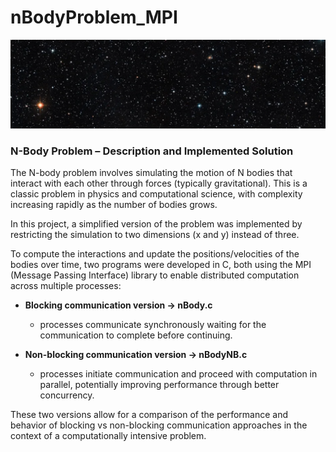 # nBodyProblem_MPI

![img](./copertina.png)

### N-Body Problem – Description and Implemented Solution
The N-body problem involves simulating the motion of N bodies that interact with each other through forces (typically gravitational). This is a classic problem in physics and computational science, with complexity increasing rapidly as the number of bodies grows.

In this project, a simplified version of the problem was implemented by restricting the simulation to two dimensions (x and y) instead of three.

To compute the interactions and update the positions/velocities of the bodies over time, two programs were developed in C, both using the MPI (Message Passing Interface) library to enable distributed computation across multiple processes:

* **Blocking communication version → nBody.c**
  * processes communicate synchronously waiting for the communication to complete before continuing.

* **Non-blocking communication version → nBodyNB.c**
  * processes initiate communication and proceed with computation in parallel, potentially improving performance through better concurrency.

These two versions allow for a comparison of the performance and behavior of blocking vs non-blocking communication approaches in the context of a computationally intensive problem.

